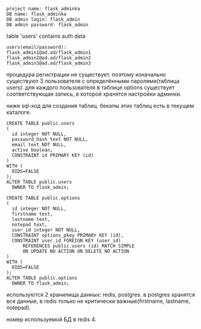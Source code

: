 ```
project name: flask_adminka
DB name: flask_adminka
DB admin login: flask_admin
DB admin password: flask_admin
```

table 'users' contains auth data
```
users(email/password):
flask_admin1@ad.ad/flask_admin1
flask_admin2@ad.ad/flask_admin2
flask_admin3@ad.ad/flask_admin3
```

процедура регистрации не существует. поэтому изначально существуют 3 пользователя с определёнными паролями(таблица users). для каждого пользователя в таблице options существует соответствующая запись, в которой хранятся настройки админки.

ниже sql-код для создания таблиц. бекапы этих таблиц есть в текущем каталоге.

```
CREATE TABLE public.users
(
  id integer NOT NULL,
  password_hash text NOT NULL,
  email text NOT NULL,
  active boolean,
  CONSTRAINT id PRIMARY KEY (id)
)
WITH (
  OIDS=FALSE
);
ALTER TABLE public.users
  OWNER TO flask_admin;
```

```
CREATE TABLE public.options
(
  id integer NOT NULL,
  firstname text,
  lastname text,
  notepad text,
  user_id integer NOT NULL,
  CONSTRAINT options_pkey PRIMARY KEY (id),
  CONSTRAINT user_id FOREIGN KEY (user_id)
      REFERENCES public.users (id) MATCH SIMPLE
      ON UPDATE NO ACTION ON DELETE NO ACTION
)
WITH (
  OIDS=FALSE
);
ALTER TABLE public.options
  OWNER TO flask_admin;

```

используются 2 хранилища данных: redis, postgres. в postgres хранятся все данные, в redis только не критически важные(firstname, lastname, notepad).

номер используемой БД в redis 4.



